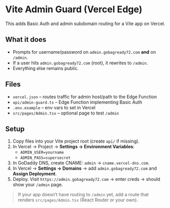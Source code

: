 # Vite Admin Guard (Vercel Edge)

This adds Basic Auth and admin subdomain routing for a Vite app on Vercel.

## What it does
- Prompts for username/password on `admin.gobagready72.com` **and** on `/admin`.
- If a user hits `admin.gobagready72.com` (root), it rewrites to `/admin`.
- Everything else remains public.

## Files
- `vercel.json` – routes traffic for admin host/path to the Edge Function
- `api/admin-guard.ts` – Edge Function implementing Basic Auth
- `.env.example` – env vars to set in Vercel
- `src/pages/Admin.tsx` – optional page to test `/admin`

## Setup
1. Copy files into your Vite project root (create `api/` if missing).
2. In Vercel → Project → **Settings → Environment Variables**:
   - `ADMIN_USER=yourname`
   - `ADMIN_PASS=supersecret`
3. In GoDaddy DNS, create CNAME: `admin` → `cname.vercel-dns.com`.
4. In Vercel → **Settings → Domains** → add `admin.gobagready72.com` and **Assign Deployment**.
5. Deploy. Visit `https://admin.gobagready72.com` → enter creds → should show your `/admin` page.

> If your app doesn’t have routing to `/admin` yet, add a route that renders `src/pages/Admin.tsx` (React Router or your own).
